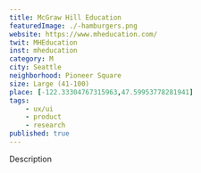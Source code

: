 ```yaml
---
title: McGraw Hill Education
featuredImage: ./-hamburgers.png
website: https://www.mheducation.com/
twit: MHEducation
inst: mheducation
category: M
city: Seattle
neighborhood: Pioneer Square
size: Large (41-100)
place: [-122.33304767315963,47.59953778281941]
tags:
    - ux/ui
    - product
    - research
published: true
---
```


Description
